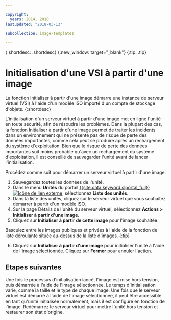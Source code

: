 ```yaml
---

copyright:
  years: 2014, 2018
lastupdated: "2018-03-13"

subcollection: image-templates

---
```


{:shortdesc: .shortdesc}
{:new_window: target="_blank"}
{:tip: .tip}

# Initialisation d'une VSI à partir d'une image

La fonction Initialiser à partir d'une image démarre une instance de serveur virtuel (VSI) à l'aide d'un modèle ISO importé d'un compte de stockage d'objets.
{:shortdesc}

L'initialisation d'un serveur virtuel à partir d'une image met en ligne l'unité en toute sécurité, afin de résoudre les problèmes. Dans la plupart des cas, la fonction Initialiser à partir d'une image permet de traiter les incidents dans un environnement qui ne présente pas de risque de perte des données importantes, comme cela peut se produire après un rechargement du système d'exploitation. Bien que le risque de perte des données importantes soit moins probable qu'avec un rechargement du système d'exploitation, il est conseillé de sauvegarder l'unité avant de lancer l'initialisation.

Procédez comme suit pour démarrer un serveur virtuel à partir d'une image.

1. Sauvegardez toutes les données de l'unité.
2. Dans le menu **Unités** du portail [{{site.data.keyword.slportal_full}} ![Icône de lien externe](../../icons/launch-glyph.svg "Icône de lien externe")](https://control.softlayer.com/), sélectionnez **Liste des unités**.
3. Dans la liste des unités, cliquez sur le serveur virtuel que vous souhaitez démarrer à partir d'un modèle ISO.
4. Sur la page Détails de l'unité du serveur virtuel, sélectionnez **Actions > Initialiser à partir d'une image**.
5. Cliquez sur **Initialiser à partir de cette image** pour l'image souhaitée.

  Basculez entre les images publiques et privées à l'aide de la fonction de liste déroulante située au-dessus de la liste d'images.
  {:tip}

6. Cliquez sur **Initialiser à partir d'une image** pour initialiser l'unité à l'aide de l'image sélectionnée. Cliquez sur **Fermer** pour annuler l'action.

## Etapes suivantes

Une fois le processus d'initialisation lancé, l'image est mise hors tension, puis démarrée à l'aide de l'image sélectionnée. Le temps d'initialisation varie, comme la taille et le type de chaque image. Une fois que le serveur virtuel est démarré à l'aide de l'image sélectionnée, il peut être accessible en tant qu'unité initialisée normalement, mais il est configuré en fonction de l'image. Redémarrez le serveur virtuel pour mettre l'unité hors tension et restaurer son état d'origine.
